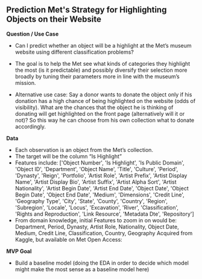 ## Prediction Met's Strategy for Highlighting Objects on their Website ## 

**Question / Use Case** 

 - Can I predict whether an object will be a highlight at the Met’s museum website using different classification problems?

- The goal is to help the Met see what kinds of categories they highlight the most (is it predictable) and possibly diversify their selection more broadly by tuning their parameters more in line with the museum’s mission. 

- Alternative use case: Say a donor wants to donate the object only if his donation has a high chance of being highlighted on the website (odds of visibility). What are the chances that the object he is thinking of donating will get highlighted on the front page (alternatively will it or not)? So this way he can choose from his own collection what to donate accordingly. 

**Data** 
- Each observation is an object from the Met’s collection. 
- The target will be the column “Is Highlight” 
- Features include: 
       ['Object Number', 'Is Highlight', 'Is Public Domain', 'Object ID',
       'Department', 'Object Name', 'Title', 'Culture', 'Period', 'Dynasty',
       'Reign', 'Portfolio', 'Artist Role', 'Artist Prefix',
       'Artist Display Name', 'Artist Display Bio', 'Artist Suffix',
       'Artist Alpha Sort', 'Artist Nationality', 'Artist Begin Date',
       'Artist End Date', 'Object Date', 'Object Begin Date',
       'Object End Date', 'Medium', 'Dimensions', 'Credit Line',
       'Geography Type', 'City', 'State', 'County', 'Country', 'Region',
       'Subregion', 'Locale', 'Locus', 'Excavation', 'River', 'Classification',
       'Rights and Reproduction', 'Link Resource', 'Metadata Dte',
       'Repository'] 
- From domain knowledge, initial Features to zoom in on would be: 
Department, Period, Dynasty, Artist Role, Nationality, Object Date, Medium, Credit Line, Classification, Country, Geography
Acquired from Kaggle, but available on Met Open Access: 


**MVP Goal** 
- Build a baseline model (doing the EDA in order to decide which model might make the most sense as a baseline model here) 
